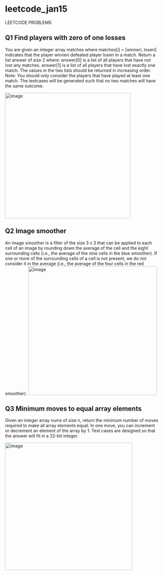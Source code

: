 # leetcode_jan15
LEETCODE PROBLEMS
## Q1 Find players with zero of one losses
You are given an integer array matches where matches[i] = [winneri, loseri] indicates that the player winneri defeated player loseri in a match.
Return a list answer of size 2 where:
answer[0] is a list of all players that have not lost any matches.
answer[1] is a list of all players that have lost exactly one match.
The values in the two lists should be returned in increasing order.
Note:
You should only consider the players that have played at least one match.
The testcases will be generated such that no two matches will have the same outcome.

<img width="412" alt="image" src="https://github.com/Poorvaahuja/leetcode_jan15/assets/122693422/ca1642aa-35f2-44c3-b32e-07792c417960">

## Q2 Image smoother
An image smoother is a filter of the size 3 x 3 that can be applied to each cell of an image by rounding down the average of the cell and the eight surrounding cells (i.e., the average of the nine cells in the blue smoother). If one or more of the surrounding cells of a cell is not present, we do not consider it in the average (i.e., the average of the four cells in the red smoother).
<img width="423" alt="image" src="https://github.com/Poorvaahuja/leetcode_jan15/assets/122693422/217ed861-e7b1-494e-8855-12973d1b6d0a">

## Q3 Minimum moves to equal array elements
Given an integer array nums of size n, return the minimum number of moves required to make all array elements equal.
In one move, you can increment or decrement an element of the array by 1.
Test cases are designed so that the answer will fit in a 32-bit integer.

<img width="418" alt="image" src="https://github.com/Poorvaahuja/leetcode_jan15/assets/122693422/83b28718-d551-4952-9806-25b2171a813d">
